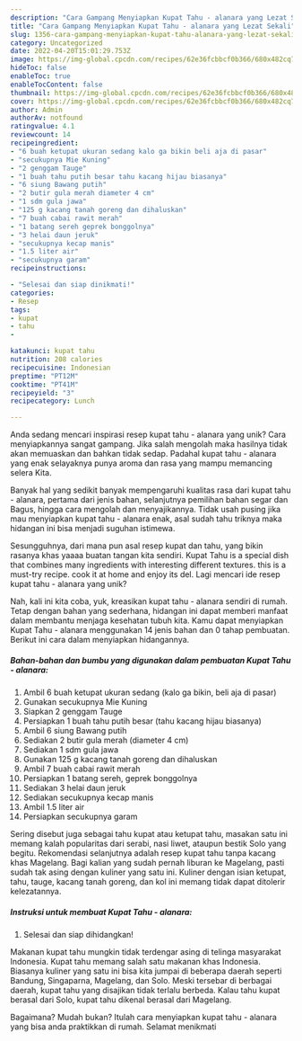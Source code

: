 ```yaml
---
description: "Cara Gampang Menyiapkan Kupat Tahu - alanara yang Lezat Sekali"
title: "Cara Gampang Menyiapkan Kupat Tahu - alanara yang Lezat Sekali"
slug: 1356-cara-gampang-menyiapkan-kupat-tahu-alanara-yang-lezat-sekali
category: Uncategorized
date: 2022-04-20T15:01:29.753Z
image: https://img-global.cpcdn.com/recipes/62e36fcbbcf0b366/680x482cq70/kupat-tahu-alanara-foto-resep-utama.jpg
hideToc: false
enableToc: true
enableTocContent: false
thumbnail: https://img-global.cpcdn.com/recipes/62e36fcbbcf0b366/680x482cq70/kupat-tahu-alanara-foto-resep-utama.jpg
cover: https://img-global.cpcdn.com/recipes/62e36fcbbcf0b366/680x482cq70/kupat-tahu-alanara-foto-resep-utama.jpg
author: Admin
authorAv: notfound
ratingvalue: 4.1
reviewcount: 14
recipeingredient:
- "6 buah ketupat ukuran sedang kalo ga bikin beli aja di pasar"
- "secukupnya Mie Kuning"
- "2 genggam Tauge"
- "1 buah tahu putih besar tahu kacang hijau biasanya"
- "6 siung Bawang putih"
- "2 butir gula merah diameter 4 cm"
- "1 sdm gula jawa"
- "125 g kacang tanah goreng dan dihaluskan"
- "7 buah cabai rawit merah"
- "1 batang sereh geprek bonggolnya"
- "3 helai daun jeruk"
- "secukupnya kecap manis"
- "1.5 liter air"
- "secukupnya garam"
recipeinstructions:

- "Selesai dan siap dinikmati!"
categories:
- Resep
tags:
- kupat
- tahu
- 

katakunci: kupat tahu  
nutrition: 208 calories
recipecuisine: Indonesian
preptime: "PT12M"
cooktime: "PT41M"
recipeyield: "3"
recipecategory: Lunch

---
```





Anda sedang mencari inspirasi resep kupat tahu - alanara yang unik? Cara menyiapkannya sangat gampang. Jika salah mengolah maka hasilnya tidak akan memuaskan dan bahkan tidak sedap. Padahal kupat tahu - alanara yang enak selayaknya punya aroma dan rasa yang mampu memancing selera Kita.





Banyak hal yang sedikit banyak mempengaruhi kualitas rasa dari kupat tahu - alanara, pertama dari jenis bahan, selanjutnya pemilihan bahan segar dan Bagus, hingga cara mengolah dan menyajikannya. Tidak usah pusing jika mau menyiapkan kupat tahu - alanara enak,      asal sudah tahu triknya maka hidangan ini bisa menjadi suguhan istimewa.














Sesungguhnya, dari mana pun asal resep kupat dan tahu, yang bikin rasanya khas yaaaa buatan tangan kita sendiri. Kupat Tahu is a special dish that combines many ingredients with interesting different textures. this is a must-try recipe. cook it at home and enjoy its del. Lagi mencari ide resep kupat tahu - alanara yang unik?






Nah, kali ini kita coba, yuk, kreasikan kupat tahu - alanara sendiri di rumah. Tetap dengan bahan yang sederhana, hidangan ini dapat memberi manfaat dalam membantu menjaga kesehatan tubuh kita. Kamu dapat menyiapkan Kupat Tahu - alanara menggunakan 14 jenis bahan dan 0 tahap pembuatan. Berikut ini cara dalam menyiapkan hidangannya.

<!--inarticleads1-->

##### Bahan-bahan dan bumbu yang digunakan dalam pembuatan Kupat Tahu - alanara:

1. Ambil 6 buah ketupat ukuran sedang (kalo ga bikin, beli aja di pasar)
1. Gunakan secukupnya Mie Kuning
1. Siapkan 2 genggam Tauge
1. Persiapkan 1 buah tahu putih besar (tahu kacang hijau biasanya)
1. Ambil 6 siung Bawang putih
1. Sediakan 2 butir gula merah (diameter 4 cm)
1. Sediakan 1 sdm gula jawa
1. Gunakan 125 g kacang tanah goreng dan dihaluskan
1. Ambil 7 buah cabai rawit merah
1. Persiapkan 1 batang sereh, geprek bonggolnya
1. Sediakan 3 helai daun jeruk
1. Sediakan secukupnya kecap manis
1. Ambil 1.5 liter air
1. Persiapkan secukupnya garam


Sering disebut juga sebagai tahu kupat atau ketupat tahu, masakan satu ini memang kalah popularitas dari serabi, nasi liwet, ataupun bestik Solo yang begitu. Rekomendasi selanjutnya adalah resep kupat tahu tanpa kacang khas Magelang. Bagi kalian yang sudah pernah liburan ke Magelang, pasti sudah tak asing dengan kuliner yang satu ini. Kuliner dengan isian ketupat, tahu, tauge, kacang tanah goreng, dan kol ini memang tidak dapat ditolerir kelezatannya. 

<!--inarticleads2-->

##### Instruksi untuk membuat Kupat Tahu - alanara:


1. Selesai dan siap dihidangkan!

Makanan kupat tahu mungkin tidak terdengar asing di telinga masyarakat Indonesia. Kupat tahu memang salah satu makanan khas Indonesia. Biasanya kuliner yang satu ini bisa kita jumpai di beberapa daerah seperti Bandung, Singaparna, Magelang, dan Solo. Meski tersebar di berbagai daerah, kupat tahu yang disajikan tidak terlalu berbeda. Kalau tahu kupat berasal dari Solo, kupat tahu dikenal berasal dari Magelang. 

Bagaimana? Mudah bukan? Itulah cara menyiapkan kupat tahu - alanara yang bisa anda praktikkan di rumah. Selamat menikmati
